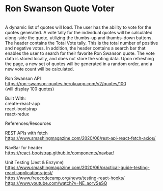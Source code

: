 # Ron Swanson Quote Voter<br>
<br>
A dynamic list of quotes will load. The user has the ability to vote for the quotes generated. A vote tally for the individual quotes will be calculated along-side the quote, utilizing the thumbs-up and thumbs-down buttons. The header contains the Total Vote tally. This is the total number of positive and negative votes. In addition, the header contains a search bar that enables the user to search for their favorite Ron Swanson quote. The vote data is stored locally, and does not store the voting data. Upon refreshing the page, a new set of quotes will be generated in a random order, and a new vote count will be calculated.

Ron Swanson API<br>
https://ron-swanson-quotes.herokuapp.com/v2/quotes/100<br>
(will display 100 quotes)

Built With:<br>
create-react-app<br>
react-bootstrap<br>
react-redux<br>

References/Resources<br>

REST APIs with fetch<br>
https://www.smashingmagazine.com/2020/06/rest-api-react-fetch-axios/

NavBar for header<br>
https://react-bootstrap.github.io/components/navbar/

Unit Testing (Jest & Enzyme)<br>
https://www.smashingmagazine.com/2020/06/practical-guide-testing-react-applications-jest/<br>
https://www.freecodecamp.org/news/testing-react-hooks/<br>
https://www.youtube.com/watch?v=NE_aorvSeSQ

